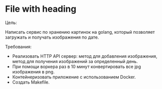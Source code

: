 # File with heading

Цель:

Написать сервис по хранению картинок на golang, который позволяет загружать и получать изображения по дате.

Требования:

- Реализовать HTTP API сервер: метод для добавления изображения, метод для получения изображений за определенный день.
- При помощи воркера раз в 10 минут конвертировать все jpg изображения в png.
- Контейнеризовать приложение с использованием Docker.
- Создать Makefile.
